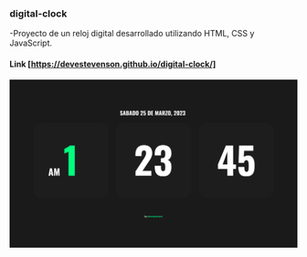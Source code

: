 ### digital-clock
-Proyecto de un reloj digital desarrollado utilizando HTML, CSS y JavaScript.

#### Link [https://devestevenson.github.io/digital-clock/]
![Reloj Digital Mockup](https://raw.githubusercontent.com/devestevenson/digital-clock/master/assets/mockup/digital-clock-ui.png)